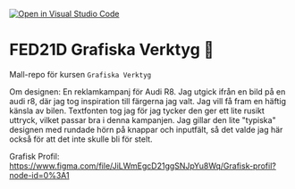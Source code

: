 [![Open in Visual Studio Code](https://classroom.github.com/assets/open-in-vscode-c66648af7eb3fe8bc4f294546bfd86ef473780cde1dea487d3c4ff354943c9ae.svg)](https://classroom.github.com/online_ide?assignment_repo_id=8519247&assignment_repo_type=AssignmentRepo)
# FED21D Grafiska Verktyg 🎨
Mall-repo för kursen `Grafiska Verktyg`

Om designen: 
En reklamkampanj för Audi R8. Jag utgick ifrån en bild på en audi r8, där jag tog inspiration till färgerna jag valt. Jag vill få fram en häftig känsla av bilen. Textfonten tog jag för jag tycker den ger ett lite rusikt uttryck, vilket passar bra i denna kampanjen. Jag gillar den lite "typiska" designen med rundade hörn på knappar och inputfält, så det valde jag här också för att det inte skulle bli för stelt. 



Grafisk Profil: https://www.figma.com/file/JiLWmEgcD21ggSNJpYu8Wq/Grafisk-profil?node-id=0%3A1
